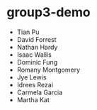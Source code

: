 group3-demo
===========
 * Tian Pu
 * David Forrest
 * Nathan Hardy
 * Isaac Wallis
 * Dominic Fung
 * Romany Montgomery
 * Jye Lewis
 * Idrees Rezai
 * Carmela Garcia
 * Martha Kat
